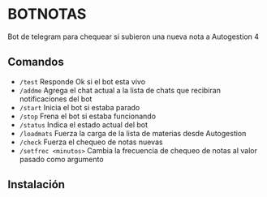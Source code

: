 # BOTNOTAS
Bot de telegram para chequear si subieron una nueva nota a Autogestion 4

## Comandos

- `/test`               Responde Ok si el bot esta vivo
- `/addme`              Agrega el chat actual a la lista de chats que recibiran notificaciones del bot
- `/start`              Inicia el bot si estaba parado 
- `/stop`               Frena el bot si estaba funcionando
- `/status`             Indica el estado actual del bot
- `/loadmats`           Fuerza la carga de la lista de materias desde Autogestion
- `/check`              Fuerza el chequeo de notas nuevas
- `/setfrec <minutos>`  Cambia la frecuencia de chequeo de notas al valor pasado como argumento

## Instalación
